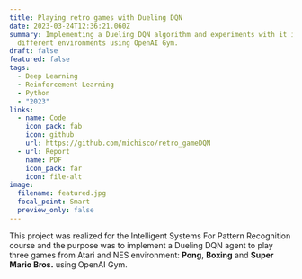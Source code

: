 ```yaml
---
title: Playing retro games with Dueling DQN
date: 2023-03-24T12:36:21.060Z
summary: Implementing a Dueling DQN algorithm and experiments with it in
  different environments using OpenAI Gym.
draft: false
featured: false
tags:
  - Deep Learning
  - Reinforcement Learning
  - Python
  - "2023"
links:
  - name: Code
    icon_pack: fab
    icon: github
    url: https://github.com/michisco/retro_gameDQN
  - url: Report
    name: PDF
    icon_pack: far
    icon: file-alt
image:
  filename: featured.jpg
  focal_point: Smart
  preview_only: false
---
```

This project was realized for the Intelligent Systems For Pattern Recognition course and the purpose was to implement a Dueling DQN agent to play three games from Atari and NES environment: **Pong**, **Boxing** and **Super Mario Bros.** using OpenAI Gym.